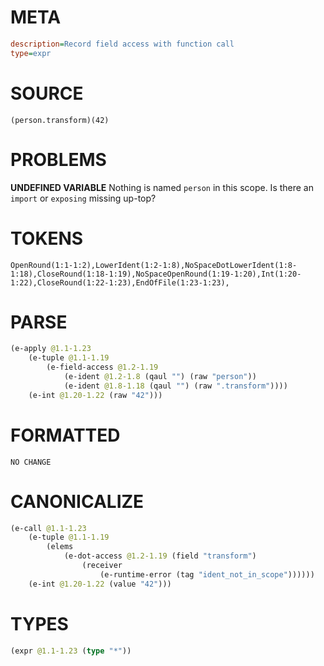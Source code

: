 # META
~~~ini
description=Record field access with function call
type=expr
~~~
# SOURCE
~~~roc
(person.transform)(42)
~~~
# PROBLEMS
**UNDEFINED VARIABLE**
Nothing is named `person` in this scope.
Is there an `import` or `exposing` missing up-top?

# TOKENS
~~~zig
OpenRound(1:1-1:2),LowerIdent(1:2-1:8),NoSpaceDotLowerIdent(1:8-1:18),CloseRound(1:18-1:19),NoSpaceOpenRound(1:19-1:20),Int(1:20-1:22),CloseRound(1:22-1:23),EndOfFile(1:23-1:23),
~~~
# PARSE
~~~clojure
(e-apply @1.1-1.23
	(e-tuple @1.1-1.19
		(e-field-access @1.2-1.19
			(e-ident @1.2-1.8 (qaul "") (raw "person"))
			(e-ident @1.8-1.18 (qaul "") (raw ".transform"))))
	(e-int @1.20-1.22 (raw "42")))
~~~
# FORMATTED
~~~roc
NO CHANGE
~~~
# CANONICALIZE
~~~clojure
(e-call @1.1-1.23
	(e-tuple @1.1-1.19
		(elems
			(e-dot-access @1.2-1.19 (field "transform")
				(receiver
					(e-runtime-error (tag "ident_not_in_scope"))))))
	(e-int @1.20-1.22 (value "42")))
~~~
# TYPES
~~~clojure
(expr @1.1-1.23 (type "*"))
~~~
